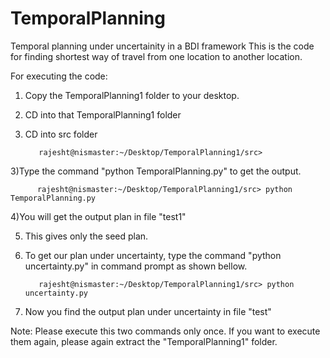 # TemporalPlanning
Temporal planning under uncertainity in a BDI framework
This is the code for finding shortest way of travel from one location to another location.

For executing the code:
1) Copy the TemporalPlanning1 folder to your desktop.
1) CD into that TemporalPlanning1 folder
2) CD into src folder

          rajesht@nismaster:~/Desktop/TemporalPlanning1/src>


3)Type the command "python TemporalPlanning.py" to get the output.

          rajesht@nismaster:~/Desktop/TemporalPlanning1/src> python TemporalPlanning.py 

4)You will get the output plan in file "test1"


5) This gives only the seed plan.
6) To get our plan under uncertainty, type the command "python uncertainty.py" in command prompt as shown bellow.

          rajesht@nismaster:~/Desktop/TemporalPlanning1/src> python uncertainty.py 

7) Now you find the output plan under uncertainty in file "test"

Note: 
     Please execute this two commands only once. If you want to execute them again, please again extract the "TemporalPlanning1" folder. 






